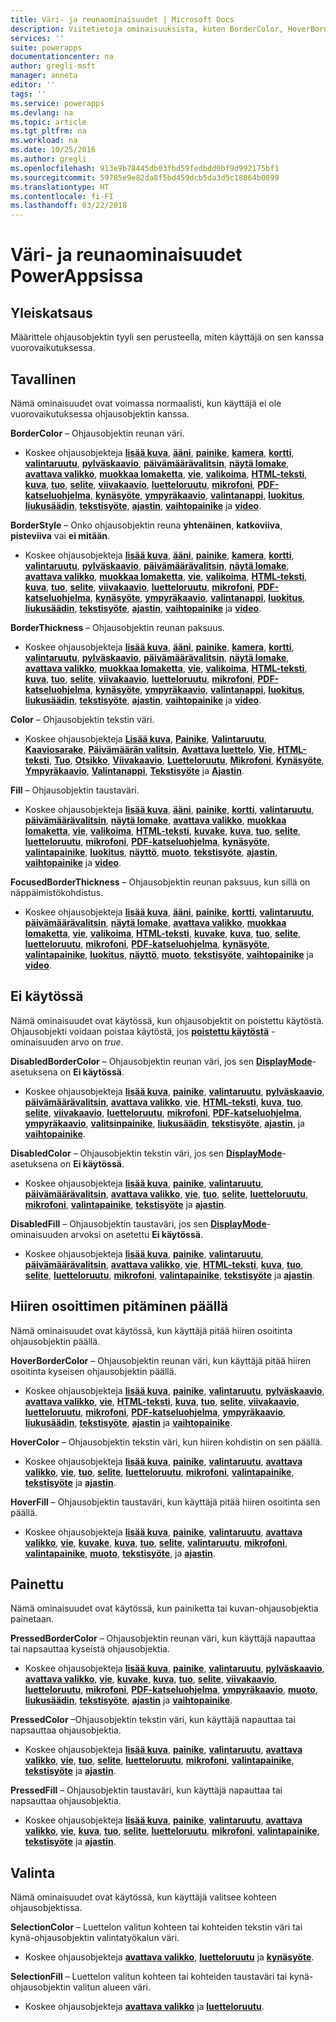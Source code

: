 ```yaml
---
title: Väri- ja reunaominaisuudet | Microsoft Docs
description: Viitetietoja ominaisuuksista, kuten BorderColor, HoverBorderColor ja PressedBorderColor
services: ''
suite: powerapps
documentationcenter: na
author: gregli-msft
manager: anneta
editor: ''
tags: ''
ms.service: powerapps
ms.devlang: na
ms.topic: article
ms.tgt_pltfrm: na
ms.workload: na
ms.date: 10/25/2016
ms.author: gregli
ms.openlocfilehash: 913e9b78445db03fbd59fedbdd0bf9d992175bf1
ms.sourcegitcommit: 59785e9e82da8f5bd459dcb5da3d5c18064b0899
ms.translationtype: HT
ms.contentlocale: fi-FI
ms.lasthandoff: 03/22/2018
---
```

# <a name="color-and-border-properties-in-powerapps"></a>Väri- ja reunaominaisuudet PowerAppsissa
## <a name="overview"></a>Yleiskatsaus
Määrittele ohjausobjektin tyyli sen perusteella, miten käyttäjä on sen kanssa vuorovaikutuksessa.

## <a name="normal"></a>Tavallinen
Nämä ominaisuudet ovat voimassa normaalisti, kun käyttäjä ei ole vuorovaikutuksessa ohjausobjektin kanssa.

**BorderColor** – Ohjausobjektin reunan väri.

* Koskee ohjausobjekteja **[lisää kuva](control-add-picture.md)**, **[ääni](control-audio-video.md)**, **[painike](control-button.md)**, **[kamera](control-camera.md)**, **[kortti](control-card.md)**, **[valintaruutu](control-check-box.md)**, **[pylväskaavio](control-column-line-chart.md)**, **[päivämäärävalitsin](control-date-picker.md)**, **[näytä lomake](control-form-detail.md)**, **[avattava valikko](control-drop-down.md)**, **[muokkaa lomaketta](control-form-detail.md)**, **[vie](control-export-import.md)**, **[valikoima](control-gallery.md)**, **[HTML-teksti](control-html-text.md)**, **[kuva](control-image.md)**, **[tuo](control-export-import.md)**, **[selite](control-text-box.md)**, **[viivakaavio](control-column-line-chart.md)**, **[luetteloruutu](control-list-box.md)**, **[mikrofoni](control-microphone.md)**, **[PDF-katseluohjelma](control-pdf-viewer.md)**, **[kynäsyöte](control-pen-input.md)**, **[ympyräkaavio](control-pie-chart.md)**, **[valintanappi](control-radio.md)**, **[luokitus](control-rating.md)**, **[liukusäädin](control-slider.md)**, **[tekstisyöte](control-text-input.md)**, **[ajastin](control-timer.md)**, **[vaihtopainike](control-toggle.md)** ja **[video](control-audio-video.md)**.

**BorderStyle** – Onko ohjausobjektin reuna **yhtenäinen**, **katkoviiva**, **pisteviiva** vai **ei mitään**.

* Koskee ohjausobjekteja **[lisää kuva](control-add-picture.md)**, **[ääni](control-audio-video.md)**, **[painike](control-button.md)**, **[kamera](control-camera.md)**, **[kortti](control-card.md)**, **[valintaruutu](control-check-box.md)**, **[pylväskaavio](control-column-line-chart.md)**, **[päivämäärävalitsin](control-date-picker.md)**, **[näytä lomake](control-form-detail.md)**, **[avattava valikko](control-drop-down.md)**, **[muokkaa lomaketta](control-form-detail.md)**, **[vie](control-export-import.md)**, **[valikoima](control-gallery.md)**, **[HTML-teksti](control-html-text.md)**, **[kuva](control-image.md)**, **[tuo](control-export-import.md)**, **[selite](control-text-box.md)**, **[viivakaavio](control-column-line-chart.md)**, **[luetteloruutu](control-list-box.md)**, **[mikrofoni](control-microphone.md)**, **[PDF-katseluohjelma](control-pdf-viewer.md)**, **[kynäsyöte](control-pen-input.md)**, **[ympyräkaavio](control-pie-chart.md)**, **[valintanappi](control-radio.md)**, **[luokitus](control-rating.md)**, **[liukusäädin](control-slider.md)**, **[tekstisyöte](control-text-input.md)**, **[ajastin](control-timer.md)**, **[vaihtopainike](control-toggle.md)** ja **[video](control-audio-video.md)**.

**BorderThickness** – Ohjausobjektin reunan paksuus.

* Koskee ohjausobjekteja **[lisää kuva](control-add-picture.md)**, **[ääni](control-audio-video.md)**, **[painike](control-button.md)**, **[kamera](control-camera.md)**, **[kortti](control-card.md)**, **[valintaruutu](control-check-box.md)**, **[pylväskaavio](control-column-line-chart.md)**, **[päivämäärävalitsin](control-date-picker.md)**, **[näytä lomake](control-form-detail.md)**, **[avattava valikko](control-drop-down.md)**, **[muokkaa lomaketta](control-form-detail.md)**, **[vie](control-export-import.md)**, **[valikoima](control-gallery.md)**, **[HTML-teksti](control-html-text.md)**, **[kuva](control-image.md)**, **[tuo](control-export-import.md)**, **[selite](control-text-box.md)**, **[viivakaavio](control-column-line-chart.md)**, **[luetteloruutu](control-list-box.md)**, **[mikrofoni](control-microphone.md)**, **[PDF-katseluohjelma](control-pdf-viewer.md)**, **[kynäsyöte](control-pen-input.md)**, **[ympyräkaavio](control-pie-chart.md)**, **[valintanappi](control-radio.md)**, **[luokitus](control-rating.md)**, **[liukusäädin](control-slider.md)**, **[tekstisyöte](control-text-input.md)**, **[ajastin](control-timer.md)**, **[vaihtopainike](control-toggle.md)** ja **[video](control-audio-video.md)**.

**Color** – Ohjausobjektin tekstin väri.

* Koskee ohjausobjekteja **[Lisää kuva](control-add-picture.md)**, **[Painike](control-button.md)**, **[Valintaruutu](control-check-box.md)**, **[Kaaviosarake](control-column-line-chart.md)**, **[Päivämäärän valitsin](control-date-picker.md)**, **[Avattava luettelo](control-drop-down.md)**, **[Vie](control-export-import.md)**, **[HTML-teksti](control-html-text.md)**, **[Tuo](control-export-import.md)**, **[Otsikko](control-text-box.md)**, **[Viivakaavio](control-column-line-chart.md)**, **[Luetteloruutu](control-list-box.md)**, **[Mikrofoni](control-microphone.md)**, **[Kynäsyöte](control-pen-input.md)**, **[Ympyräkaavio](control-pie-chart.md)**, **[Valintanappi](control-radio.md)**, **[Tekstisyöte](control-text-input.md)** ja **[Ajastin](control-timer.md)**.

**Fill** – Ohjausobjektin taustaväri.

* Koskee ohjausobjekteja **[lisää kuva](control-add-picture.md)**, **[ääni](control-audio-video.md)**, **[painike](control-button.md)**, **[kortti](control-card.md)**, **[valintaruutu](control-check-box.md)**, **[päivämäärävalitsin](control-date-picker.md)**, **[näytä lomake](control-form-detail.md)**, **[avattava valikko](control-drop-down.md)**, **[muokkaa lomaketta](control-form-detail.md)**, **[vie](control-export-import.md)**, **[valikoima](control-gallery.md)**, **[HTML-teksti](control-html-text.md)**, **[kuvake](control-shapes-icons.md)**, **[kuva](control-image.md)**, **[tuo](control-export-import.md)**, **[selite](control-text-box.md)**, **[luetteloruutu](control-list-box.md)**, **[mikrofoni](control-microphone.md)**, **[PDF-katseluohjelma](control-pdf-viewer.md)**, **[kynäsyöte](control-pen-input.md)**, **[valintapainike](control-radio.md)**, **[luokitus](control-rating.md)**, **[näyttö](control-screen.md)**, **[muoto](control-shapes-icons.md)**, **[tekstisyöte](control-text-input.md)**, **[ajastin](control-timer.md)**, **[vaihtopainike](control-toggle.md)** ja **[video](control-audio-video.md)**.

**FocusedBorderThickness** – Ohjausobjektin reunan paksuus, kun sillä on näppäimistökohdistus.

* Koskee ohjausobjekteja **[lisää kuva](control-add-picture.md)**, **[ääni](control-audio-video.md)**, **[painike](control-button.md)**, **[kortti](control-card.md)**, **[valintaruutu](control-check-box.md)**, **[päivämäärävalitsin](control-date-picker.md)**, **[näytä lomake](control-form-detail.md)**, **[avattava valikko](control-drop-down.md)**, **[muokkaa lomaketta](control-form-detail.md)**, **[vie](control-export-import.md)**, **[valikoima](control-gallery.md)**, **[HTML-teksti](control-html-text.md)**, **[kuvake](control-shapes-icons.md)**, **[kuva](control-image.md)**, **[tuo](control-export-import.md)**, **[selite](control-text-box.md)**, **[luetteloruutu](control-list-box.md)**, **[mikrofoni](control-microphone.md)**, **[PDF-katseluohjelma](control-pdf-viewer.md)**, **[kynäsyöte](control-pen-input.md)**, **[valintapainike](control-radio.md)**, **[luokitus](control-rating.md)**, **[näyttö](control-screen.md)**, **[muoto](control-shapes-icons.md)**, **[tekstisyöte](control-text-input.md)**, **[vaihtopainike](control-toggle.md)** ja **[video](control-audio-video.md)**.

## <a name="disabled"></a>Ei käytössä
Nämä ominaisuudet ovat käytössä, kun ohjausobjektit on poistettu käytöstä.  Ohjausobjekti voidaan poistaa käytöstä, jos **[poistettu käytöstä](properties-core.md)** -ominaisuuden arvo on *true*.

**DisabledBorderColor** – Ohjausobjektin reunan väri, jos sen **[DisplayMode](properties-core.md)**-asetuksena on **Ei käytössä**.

* Koskee ohjausobjekteja **[lisää kuva](control-add-picture.md)**, **[painike](control-button.md)**, **[valintaruutu](control-check-box.md)**, **[pylväskaavio](control-column-line-chart.md)**, **[päivämäärävalitsin](control-date-picker.md)**, **[avattava valikko](control-drop-down.md)**, **[vie](control-export-import.md)**, **[HTML-teksti](control-html-text.md)**, **[kuva](control-image.md)**, **[tuo](control-export-import.md)**, **[selite](control-text-box.md)**, **[viivakaavio](control-column-line-chart.md)**, **[luetteloruutu](control-list-box.md)**, **[mikrofoni](control-microphone.md)**, **[PDF-katseluohjelma](control-pdf-viewer.md)**, **[ympyräkaavio](control-pie-chart.md)**, **[valitsinpainike](control-radio.md)**, **[liukusäädin](control-slider.md)**, **[tekstisyöte](control-text-input.md)**, **[ajastin](control-timer.md)**, ja **[vaihtopainike](control-toggle.md)**.

**DisabledColor** – Ohjausobjektin tekstin väri, jos sen **[DisplayMode](properties-core.md)**-asetuksena on **Ei käytössä**.

* Koskee ohjausobjekteja **[lisää kuva](control-add-picture.md)**, **[painike](control-button.md)**, **[valintaruutu](control-check-box.md)**, **[päivämäärävalitsin](control-date-picker.md)**, **[avattava valikko](control-drop-down.md)**, **[vie](control-export-import.md)**, **[tuo](control-export-import.md)**, **[selite](control-text-box.md)**, **[luetteloruutu](control-list-box.md)**, **[mikrofoni](control-microphone.md)**, **[valintapainike](control-radio.md)**, **[tekstisyöte](control-text-input.md)** ja **[ajastin](control-timer.md)**.

**DisabledFill** – Ohjausobjektin taustaväri, jos sen **[DisplayMode](properties-core.md)**-ominaisuuden arvoksi on asetettu **Ei käytössä**.

* Koskee ohjausobjekteja **[lisää kuva](control-add-picture.md)**, **[painike](control-button.md)**, **[valintaruutu](control-check-box.md)**, **[päivämäärävalitsin](control-date-picker.md)**, **[avattava valikko](control-drop-down.md)**, **[vie](control-export-import.md)**, **[HTML-teksti](control-html-text.md)**, **[kuva](control-image.md)**, **[tuo](control-export-import.md)**, **[selite](control-text-box.md)**, **[luetteloruutu](control-list-box.md)**, **[mikrofoni](control-microphone.md)**, **[valintapainike](control-radio.md)**, **[tekstisyöte](control-text-input.md)** ja **[ajastin](control-timer.md)**.

## <a name="hover"></a>Hiiren osoittimen pitäminen päällä
Nämä ominaisuudet ovat käytössä, kun käyttäjä pitää hiiren osoitinta ohjausobjektin päällä.

**HoverBorderColor** – Ohjausobjektin reunan väri, kun käyttäjä pitää hiiren osoitinta kyseisen ohjausobjektin päällä.

* Koskee ohjausobjekteja **[lisää kuva](control-add-picture.md)**, **[painike](control-button.md)**, **[valintaruutu](control-check-box.md)**, **[pylväskaavio](control-column-line-chart.md)**, **[avattava valikko](control-drop-down.md)**, **[vie](control-export-import.md)**, **[HTML-teksti](control-html-text.md)**, **[kuva](control-image.md)**, **[tuo](control-export-import.md)**, **[selite](control-text-box.md)**, **[viivakaavio](control-column-line-chart.md)**, **[luetteloruutu](control-list-box.md)**, **[mikrofoni](control-microphone.md)**, **[PDF-katseluohjelma](control-pdf-viewer.md)**, **[ympyräkaavio](control-pie-chart.md)**, **[liukusäädin](control-slider.md)**, **[tekstisyöte](control-text-input.md)**, **[ajastin](control-timer.md)** ja **[vaihtopainike](control-toggle.md)**.

**HoverColor** – Ohjausobjektin tekstin väri, kun hiiren kohdistin on sen päällä.

* Koskee ohjausobjekteja **[lisää kuva](control-add-picture.md)**, **[painike](control-button.md)**, **[valintaruutu](control-check-box.md)**, **[avattava valikko](control-drop-down.md)**, **[vie](control-export-import.md)**, **[tuo](control-export-import.md)**, **[selite](control-text-box.md)**, **[luetteloruutu](control-list-box.md)**, **[mikrofoni](control-microphone.md)**, **[valintapainike](control-radio.md)**, **[tekstisyöte](control-text-input.md)** ja **[ajastin](control-timer.md)**.

**HoverFill** – Ohjausobjektin taustaväri, kun käyttäjä pitää hiiren osoitinta sen päällä.

* Koskee ohjausobjekteja **[lisää kuva](control-add-picture.md)**, **[painike](control-button.md)**, **[valintaruutu](control-check-box.md)**, **[avattava valikko](control-drop-down.md)**, **[vie](control-export-import.md)**, **[kuvake](control-shapes-icons.md)**, **[kuva](control-image.md)**, **[tuo](control-export-import.md)**, **[selite](control-text-box.md)**, **[valintaruutu](control-list-box.md)**, **[mikrofoni](control-microphone.md)**, **[valintapainike](control-radio.md)**, **[muoto](control-shapes-icons.md)**, **[tekstisyöte](control-text-input.md)**, ja **[ajastin](control-timer.md)**.

## <a name="pressed"></a>Painettu
Nämä ominaisuudet ovat käytössä, kun painiketta tai kuvan-ohjausobjektia painetaan.

**PressedBorderColor** – Ohjausobjektin reunan väri, kun käyttäjä napauttaa tai napsauttaa kyseistä ohjausobjektia.

* Koskee ohjausobjekteja **[lisää kuva](control-add-picture.md)**, **[painike](control-button.md)**, **[valintaruutu](control-check-box.md)**, **[pylväskaavio](control-column-line-chart.md)**, **[avattava valikko](control-drop-down.md)**, **[vie](control-export-import.md)**, **[kuvake](control-shapes-icons.md)**, **[kuva](control-image.md)**, **[tuo](control-export-import.md)**, **[selite](control-text-box.md)**, **[viivakaavio](control-column-line-chart.md)**, **[luetteloruutu](control-list-box.md)**, **[mikrofoni](control-microphone.md)**, **[PDF-katseluohjelma](control-pdf-viewer.md)**, **[ympyräkaavio](control-pie-chart.md)**, **[muoto](control-shapes-icons.md)**, **[liukusäädin](control-slider.md)**, **[tekstisyöte](control-text-input.md)**, **[ajastin](control-timer.md)** ja **[vaihtopainike](control-toggle.md)**.

**PressedColor** –Ohjausobjektin tekstin väri, kun käyttäjä napauttaa tai napsauttaa ohjausobjektia.

* Koskee ohjausobjekteja **[lisää kuva](control-add-picture.md)**, **[painike](control-button.md)**, **[valintaruutu](control-check-box.md)**, **[avattava valikko](control-drop-down.md)**, **[vie](control-export-import.md)**, **[tuo](control-export-import.md)**, **[selite](control-text-box.md)**, **[luetteloruutu](control-list-box.md)**, **[mikrofoni](control-microphone.md)**, **[valintapainike](control-radio.md)**, **[tekstisyöte](control-text-input.md)** ja **[ajastin](control-timer.md)**.

**PressedFill** – Ohjausobjektin taustaväri, kun käyttäjä napauttaa tai napsauttaa ohjausobjektia.

* Koskee ohjausobjekteja **[lisää kuva](control-add-picture.md)**, **[painike](control-button.md)**, **[valintaruutu](control-check-box.md)**, **[avattava valikko](control-drop-down.md)**, **[vie](control-export-import.md)**, **[kuva](control-image.md)**, **[tuo](control-export-import.md)**, **[selite](control-text-box.md)**, **[luetteloruutu](control-list-box.md)**, **[mikrofoni](control-microphone.md)**, **[valintapainike](control-radio.md)**, **[tekstisyöte](control-text-input.md)** ja **[ajastin](control-timer.md)**.

## <a name="selection"></a>Valinta
Nämä ominaisuudet ovat käytössä, kun käyttäjä valitsee kohteen ohjausobjektissa.

**SelectionColor** – Luettelon valitun kohteen tai kohteiden tekstin väri tai kynä-ohjausobjektin valintatyökalun väri.

* Koskee ohjausobjekteja **[avattava valikko](control-drop-down.md)**, **[luetteloruutu](control-list-box.md)** ja **[kynäsyöte](control-pen-input.md)**.

**SelectionFill** – Luettelon valitun kohteen tai kohteiden taustaväri tai kynä-ohjausobjektin valitun alueen väri.

* Koskee ohjausobjekteja **[avattava valikko](control-drop-down.md)** ja **[luetteloruutu](control-list-box.md)**.

